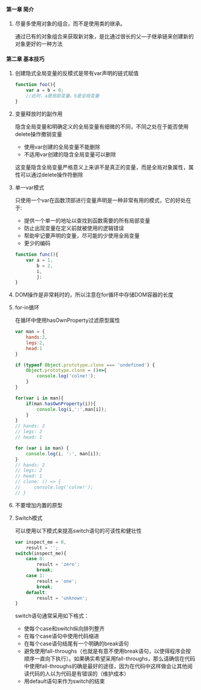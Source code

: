 #### 第一章 简介

1. 尽量多使用对象的组合，而不是使用类的继承。

   通过已有的对象组合来获取新对象，是比通过很长的父—子继承链来创建新的对象更好的一种方法

#### 第二章 基本技巧

1. 创建隐式全局变量的反模式是带有var声明的链式赋值

   ```javascript
   function foo(){
       var a = b = 0;
       //此时，a是局部变量，b是全局变量
   }
   ```

2. 变量释放时的副作用

   隐含全局变量和明确定义的全局变量有细微的不同，不同之处在于能否使用delete操作撤销变量

   - 使用var创建的全局变量不能删除
   - 不适用var创建的隐含全局变量可以删除

   这变量隐含全局变量严格意义上来讲不是真正的变量，而是全局对象属性，属性可以通过delete操作符删除

3. 单一var模式

   只使用一个var在函数顶部进行变量声明是一种非常有用的模式，它的好处在于:

   - 提供一个单一的地址以查找到函数需要的所有局部变量
   - 防止出现变量在定义前就被使用的逻辑错误
   - 帮助牢记要声明的变量，尽可能的少使用全局变量
   - 更少的编码

   ```javascript
   function func(){
       var a = 1,
           b = 2,
           i,
           j;
   }
   ```

4. DOM操作是非常耗时的，所以注意在for循环中存储DOM容器的长度

5. for-in循环

   在循环中使用hasOwnProperty过滤原型属性

   ```javascript
   var man = {
       hands:2,
       legs:2,
       head:1
   }
   
   if (typeof Object.prototype.clone === 'undefined') {
       Object.prototype.clone = ()=>{
           console.log('colne!');
       }
   }
   
   for(var i in man){
       if(man.hasOwnProperty(i)){
           console.log(i,':',man[i]);
       }
   }
   // hands: 2
   // legs: 2
   // head: 1
   
   for (var i in man) {
       console.log(i, ':', man[i]);
   }
   // hands: 2
   // legs: 2
   // head: 1
   // clone: () => {
   //     console.log('colne!');
   // }
   ```

6. 不要增加内置的原型

7. Switch模式

   可以使用以下模式来提高switch语句的可读性和健壮性

   ```javascript
   var inspect_me = 0,
       result = '';
   switch(inspect_me){
       case 0:
           result = 'zero';
           break;
       case 1:
           result = 'one';
           break;
       default:
           result = 'unknown';
   }
   ```

   switch语句通常采用如下格式：

   - 使每个case和switch纵向排列整齐
   - 在每个case语句中使用代码缩进
   - 在每个case语句结尾有一个明确的break语句
   - 避免使用fall-throughs（也就是有意不使用break语句，以使得程序会按顺序一直向下执行）。如果确实希望采用fall-throughs，那么请确信在代码中使用fall-throughs的确是最好的途径，因为在代码中这样做会让其他阅读代码的人以为代码是有错误的（维护成本）
   - 用default语句来作为switch的结束
